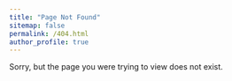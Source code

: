 ```yaml
---
title: "Page Not Found"
sitemap: false
permalink: /404.html
author_profile: true
---
```

Sorry, but the page you were trying to view does not exist.